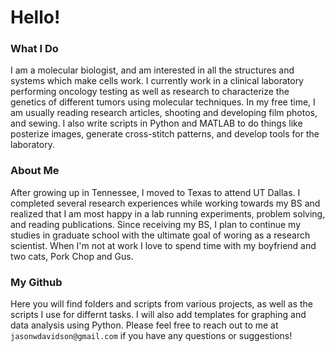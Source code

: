 # Hello!
### What I Do
I am a molecular biologist, and am interested in all the structures and systems which make cells work. I currently work in a clinical laboratory performing oncology testing as well as research to characterize the genetics of different tumors using molecular techniques. In my free time, I am usually reading research articles, shooting and developing film photos, and sewing. I also write scripts in Python and MATLAB to do things like posterize images, generate cross-stitch patterns, and develop tools for the laboratory.
### About Me
After growing up in Tennessee, I moved to Texas to attend UT Dallas. I completed several research experiences while working towards my BS and realized that I am most happy in a lab running experiments, problem solving, and reading publications. Since receiving my BS, I plan to continue my studies in graduate school with the ultimate goal of woring as a research scientist. When I'm not at work I love to spend time with my boyfriend and two cats, Pork Chop and Gus.
### My Github
Here you will find folders and scripts from various projects, as well as the scripts I use for differnt tasks. I will also add templates for graphing and data analysis using Python. Please feel free to reach out to me at `jasonwdavidson@gmail.com` if you have any questions or suggestions!
